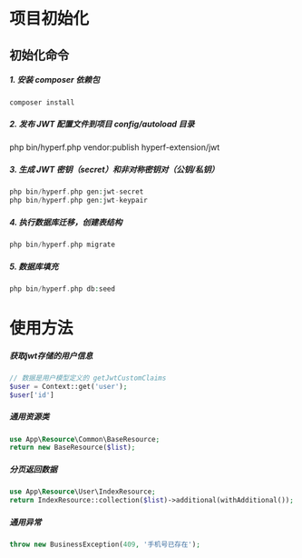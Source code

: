 # 项目初始化

## 初始化命令

##### 1. 安装 composer 依赖包

```php
composer install
```

##### 2. 发布 JWT 配置文件到项目 config/autoload 目录
php bin/hyperf.php vendor:publish hyperf-extension/jwt


##### 3. 生成 JWT 密钥（secret）和非对称密钥对（公钥/私钥）

```php
php bin/hyperf.php gen:jwt-secret
php bin/hyperf.php gen:jwt-keypair
```

##### 4. 执行数据库迁移，创建表结构

```php
php bin/hyperf.php migrate
```

##### 5. 数据库填充

```php
php bin/hyperf.php db:seed
```

# 使用方法

##### 获取jwt存储的用户信息
```php
// 数据是用户模型定义的 getJwtCustomClaims
$user = Context::get('user');
$user['id']
```

##### 通用资源类

```php
use App\Resource\Common\BaseResource;
return new BaseResource($list);
```

##### 分页返回数据

```php
use App\Resource\User\IndexResource;
return IndexResource::collection($list)->additional(withAdditional());
```

##### 通用异常
```php
throw new BusinessException(409, '手机号已存在');
```